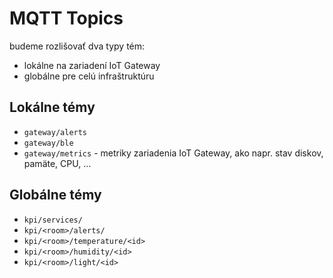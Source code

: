 # MQTT Topics

budeme rozlišovať dva typy tém:

* lokálne na zariadení IoT Gateway
* globálne pre celú infraštruktúru


## Lokálne témy

* `gateway/alerts`
* `gateway/ble`
* `gateway/metrics` - metriky zariadenia IoT Gateway, ako napr. stav diskov, pamäte, CPU, ...

## Globálne témy

* `kpi/services/`
* `kpi/<room>/alerts/`
* `kpi/<room>/temperature/<id>`
* `kpi/<room>/humidity/<id>`
* `kpi/<room>/light/<id>`

